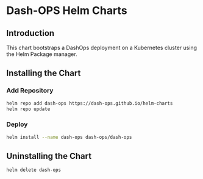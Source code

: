 # Dash-OPS Helm Charts

## Introduction

This chart bootstraps a DashOps deployment on a Kubernetes cluster using the Helm Package manager.

## Installing the Chart

### Add Repository

```sh
helm repo add dash-ops https://dash-ops.github.io/helm-charts
helm repo update
```

### Deploy

```sh
helm install --name dash-ops dash-ops/dash-ops
```

## Uninstalling the Chart

```sh
helm delete dash-ops
```
